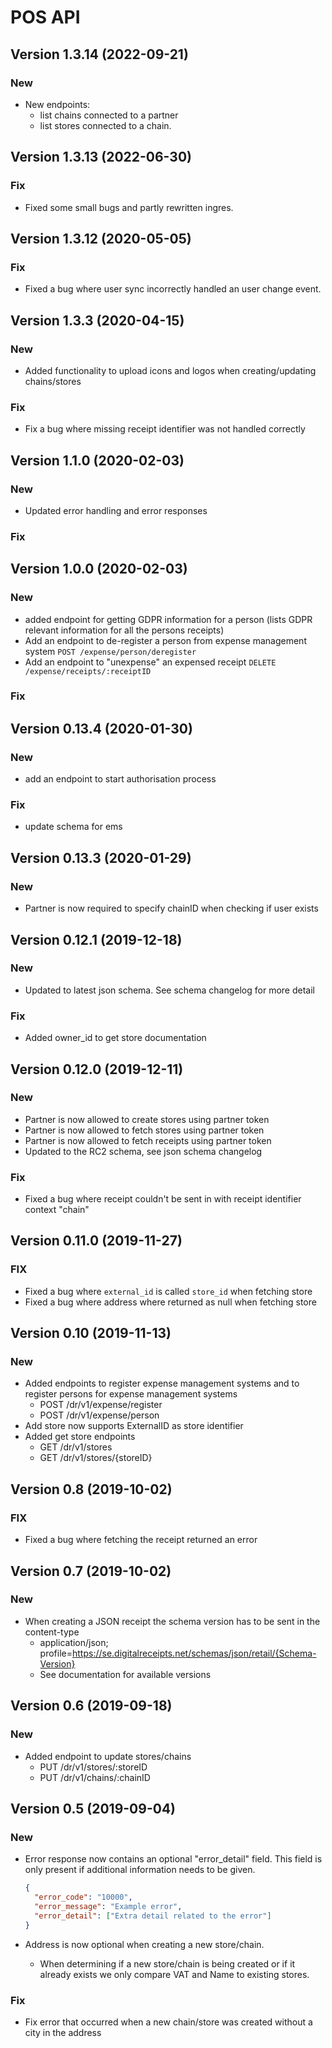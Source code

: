 # POS API

## Version 1.3.14 (2022-09-21)

### New
- New endpoints: 
    - list chains connected to a partner
    - list stores connected to a chain.
## Version 1.3.13 (2022-06-30)

### Fix
- Fixed some small bugs and partly rewritten ingres.
## Version 1.3.12 (2020-05-05)

### Fix

- Fixed a bug where user sync incorrectly handled an user change event.

## Version 1.3.3 (2020-04-15)

### New

- Added functionality to upload icons and logos when creating/updating chains/stores

### Fix

- Fix a bug where missing receipt identifier was not handled correctly

## Version 1.1.0 (2020-02-03)

### New

- Updated error handling and error responses

### Fix

## Version 1.0.0 (2020-02-03)

### New

- added endpoint for getting GDPR information for a person (lists GDPR relevant information for all the persons receipts)
- Add an endpoint to de-register a person from expense management system `POST /expense/person/deregister`
- Add an endpoint to "unexpense" an expensed receipt `DELETE /expense/receipts/:receiptID`

### Fix

## Version 0.13.4 (2020-01-30)

### New

- add an endpoint to start authorisation process

### Fix

- update schema for ems

## Version 0.13.3 (2020-01-29)

### New

- Partner is now required to specify chainID when checking if user exists

## Version 0.12.1 (2019-12-18)

### New

- Updated to latest json schema. See schema changelog for more detail

### Fix

- Added owner_id to get store documentation

## Version 0.12.0 (2019-12-11)

### New

- Partner is now allowed to create stores using partner token
- Partner is now allowed to fetch stores using partner token
- Partner is now allowed to fetch receipts using partner token
- Updated to the RC2 schema, see json schema changelog

### Fix

- Fixed a bug where receipt couldn't be sent in with receipt identifier context "chain"

## Version 0.11.0 (2019-11-27)

### FIX

- Fixed a bug where `external_id` is called `store_id` when fetching store
- Fixed a bug where address where returned as null when fetching store

## Version 0.10 (2019-11-13)

### New

- Added endpoints to register expense management systems and to register persons for expense management systems
  - POST /dr/v1/expense/register
  - POST /dr/v1/expense/person
- Add store now supports ExternalID as store identifier
- Added get store endpoints
  - GET /dr/v1/stores
  - GET /dr/v1/stores/{storeID}

## Version 0.8 (2019-10-02)

### FIX

- Fixed a bug where fetching the receipt returned an error

## Version 0.7 (2019-10-02)

### New

- When creating a JSON receipt the schema version has to be sent in the content-type
  - application/json; profile=https://se.digitalreceipts.net/schemas/json/retail/{Schema-Version}
  - See documentation for available versions

## Version 0.6 (2019-09-18)

### New

- Added endpoint to update stores/chains
  - PUT /dr/v1/stores/:storeID
  - PUT /dr/v1/chains/:chainID

## Version 0.5 (2019-09-04)

### New

- Error response now contains an optional "error_detail" field. This field is only present if additional information needs to be given.

  ```json
  {
    "error_code": "10000",
    "error_message": "Example error",
    "error_detail": ["Extra detail related to the error"]
  }
  ```

- Address is now optional when creating a new store/chain.
  - When determining if a new store/chain is being created or if it already exists we only compare VAT and Name to existing stores.

### Fix

- Fix error that occurred when a new chain/store was created without a city in the address
